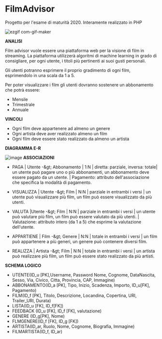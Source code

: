 # FilmAdvisor
Progetto per l'esame di maturità 2020.
Interamente realizzato in PHP
     
![ezgif com-gif-maker](https://user-images.githubusercontent.com/52034469/156814968-b311782b-5461-4e9c-a7ca-52bdffeef645.gif)

**ANALISI**

Film advisor vuole essere una piattaforma web per la visione di film in streaming. La piattaforma utilizzerà algoritmi di machine learning in grado di consigliare, per ogni utente, i titoli più pertinenti ai suoi gusti personali.

Gli utenti potranno esprimere il proprio gradimento di ogni film, esprimendolo in una scala da 1 a 5.

Per poter visualizzare i film gli utenti dovranno sostenere un abbonamento che potrà essere:

- Mensile
- Trimestrale
- Annuale

**VINCOLI**

- Ogni film deve appartenere ad almeno un genere
- Ogni artista deve aver realizzato almeno un film
- Ogni film deve essere stato realizzato da almeno un artista

**DIAGRAMMA E-R**

![image](https://user-images.githubusercontent.com/52034469/156815987-a8a67263-0556-4cbd-ad66-c87cf38a6e25.png)
**ASSOCIAZIONI**

- PAGA | Utente -\&gt; Abbonamento | 1:N | diretta: parziale, inversa: totale| un utente può pagare uno o più abbonamenti, un abbonamento deve essere pagato da un utente. | Pagamento: attributo dell&#39;associazione che specifica la modalità di pagamento.

- VISUALIZZA | Utente -\&gt; Film | N:N | parziale in entrambi i versi | un utente può visualizzare più film, un film può essere visualizzato da più utenti.
- VALUTA |Utente -\&gt; Film | N:N | parziale in entrambi i versi | un utente può valutare più film, un film può essere valutato da più utenti. | Valutazione: attributo intero (da 1 a 5) che esprime la valutazione dell&#39;utente.
- APPARTIENE | Film -\&gt; Genere | N:N | totale in entrambi i versi | un film può appartenere a più generi, un genere può contenere diversi film.
- REALIZZA | Artista -\&gt; Film | N:N | totale in entrambi i versi | un artista può realizzare più film, un film può essere stato realizzato da più artisti.

**SCHEMA LOGICO**

- UTENTE(ID\_u [PK],Username, Password Nome, Cognome, DataNascita, Sesso, Via, Civico, Citta, Provincia, CAP, Immagine)
- ABBONAMENTO(ID\_a [PK], Tipo, Inizio, Scadenza, Importo, ID\_u[FK], Pagamento)
- FILM(ID\_f [PK], Titolo, Descrizione, Locandina, Copertina, URI, Trailer\_URI, Durata)
- LISTA(ID\_u [FK], ID\_f[FK])
- FEEDBACK (ID\_u [FK], ID\_f [FK], valutazione)
- GENERE (ID\_g[PK], Nome)
- FLMGENERE(ID\_f [FK], ID\_g [FK])
- ARTISTA(ID\_ar, Ruolo, Nome, Cognome, Biografia, Immagine)
- FILMARTISTA(ID\_f, ID\_ar)
